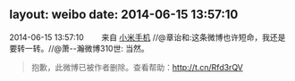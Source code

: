 layout: weibo
date: 2014-06-15 13:57:10
---
<meta name="referrer" content="no-referrer" />

2014-06-15 13:57:10  &nbsp;&nbsp;&nbsp;&nbsp;&nbsp;&nbsp; 来自 <a href="http://app.weibo.com/t/feed/22zMnn" rel="nofollow">小米手机</a>
//@章诒和:这条微博也许短命，我还是要转一转。//@萧--瀚微博310世: 当然。
>  抱歉，此微博已被作者删除。查看帮助：http://t.cn/Rfd3rQV
